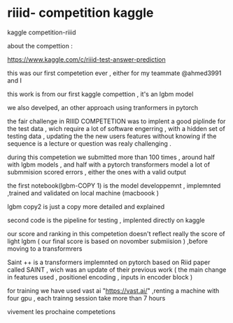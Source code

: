 # riiid- competition    kaggle 

kaggle competition-riiid 

about the compettion : 

https://www.kaggle.com/c/riiid-test-answer-prediction


this was our first competetion ever , either for my teammate @ahmed3991 and I 

this work is from our  first kaggle compettion , it's an lgbm model 

we  also develped, an other approach using tranformers in pytorch 

the fair challenge in RIIID COMPETETION was to implent a good piplinde for the test data , wich require a lot of software engerring , with a hidden set of testing data , updating the the new users features without knowing if the sequence is a lecture or question was realy challenging .


during this competetion we  submitted more than 100 times , around half with lgbm models , and half with a pytorch transformers model
a lot of submmision scored errors , either the  ones with a valid output 


the first notebook(lgbm-COPY 1) is the model developpemnt , implemnted ,trained and validated on  local machine (macboook )

lgbm copy2 is  just a copy more detailed and explained 

second code is the pipeline for testing , implented directly on kaggle


our score and ranking in this competetion doesn't reflect really the score of light lgbm ( our final score is based on novomber submiision ) ,before moving to a transformrers 


Saint ++ is a transformers implemnted on pytorch based on Riid paper called SAINT , wich was an update of their previous work ( the main change in features used , positionel encoding , inputs in encoder block )

for training we have used vast ai "https://vast.ai/" ,renting a machine with four gpu , each trainng session take more than 7 hours 


 vivement les prochaine competetions 
 
